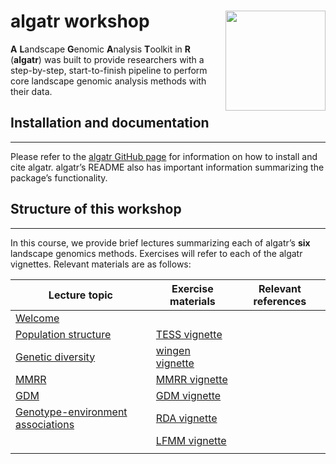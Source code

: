 
<!-- README.md is generated from README.Rmd. Please edit that file -->

# algatr workshop <img src="man/figures/logo.png" align="right" height="160"/>

**A** **L**andscape **G**enomic **A**nalysis **T**oolkit in **R**
(**algatr**) was built to provide researchers with a step-by-step,
start-to-finish pipeline to perform core landscape genomic analysis
methods with their data.

## Installation and documentation

------------------------------------------------------------------------

Please refer to the [algatr GitHub
page](https://github.com/TheWangLab/algatr) for information on how to
install and cite algatr. algatr’s README also has important information
summarizing the package’s functionality.

## Structure of this workshop

------------------------------------------------------------------------

In this course, we provide brief lectures summarizing each of algatr’s
**six** landscape genomics methods. Exercises will refer to each of the
algatr vignettes. Relevant materials are as follows:

| Lecture topic                              | Exercise materials       | Relevant references |
|--------------------------------------------|--------------------------|---------------------|
| [Welcome](REFER)                           |                          |                     |
| [Population structure](REFER)              | [TESS vignette](REFER)   |                     |
| [Genetic diversity](REFER)                 | [wingen vignette](REFER) |                     |
| [MMRR](REFER)                              | [MMRR vignette](REFER)   |                     |
| [GDM](REFER)                               | [GDM vignette](REFER)    |                     |
| [Genotype-environment associations](REFER) | [RDA vignette](REFER)    |                     |
|                                            | [LFMM vignette](REFER)   |                     |
|                                            |                          |                     |
